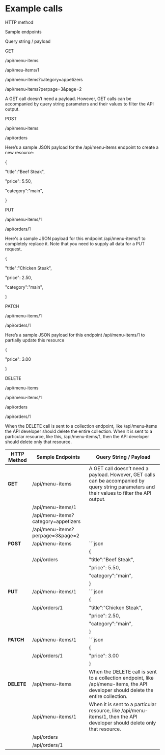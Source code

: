 # Example calls

HTTP method

Sample endpoints

Query string / payload

GET

/api/menu-items

/api/meu-items/1

/api/menu-items?category=appetizers

/api/menu-items?perpage=3&page=2

A GET call doesn’t need a payload. However, GET calls can be accompanied by query string parameters and their values to filter the API output.

POST

/api/menu-items

/api/orders

Here’s a sample JSON payload for the /api/menu-items endpoint to create a new resource:

{

  "title":"Beef Steak",

  "price": 5.50,

  "category":"main",

}

PUT

/api/menu-items/1

/api/orders/1

 

 

Here's a sample JSON payload for this endpoint /api/menu-items/1 to completely replace it. Note that you need to supply all data for a PUT request.

{

  "title":"Chicken Steak",

  "price": 2.50,

  "category":"main",

}

PATCH

/api/menu-items/1

/api/orders/1

Here’s a sample JSON payload for this endpoint /api/menu-items/1 to partially update this resource

{

   "price": 3.00

}

DELETE

/api/menu-items

/api/menu-items/1

/api/orders

/api/orders/1

When the DELETE call is sent to a collection endpoint, like /api/menu-items the API developer should delete the entire collection. When it is sent to a particular resource, like this, /api/menu-items/1, then the API developer should delete only that resource.  




| HTTP Method | Sample Endpoints                                | Query String / Payload                                                                                                                                                    |
|-------------|--------------------------------------------------|---------------------------------------------------------------------------------------------------------------------------------------------------------------------------|
| **GET**     | /api/menu-items                                  | A GET call doesn’t need a payload. However, GET calls can be accompanied by query string parameters and their values to filter the API output.                             |
|             | /api/menu-items/1                                |                                                                                                                                                                           |
|             | /api/menu-items?category=appetizers              |                                                                                                                                                                           |
|             | /api/menu-items?perpage=3&page=2                 |                                                                                                                                                                           |
| **POST**    | /api/menu-items                                  | ```json                                                                                                                                                                   |
|             |                                                  | {                                                                                                                                                                         |
|             | /api/orders                                      |   "title":"Beef Steak",                                                                                                                                                   |
|             |                                                  |   "price": 5.50,                                                                                                                                                          |
|             |                                                  |   "category":"main",                                                                                                                                                      |
|             |                                                  | }                                                                                                                                                                         |
| **PUT**     | /api/menu-items/1                                | ```json                                                                                                                                                                   |
|             |                                                  | {                                                                                                                                                                         |
|             | /api/orders/1                                    |   "title":"Chicken Steak",                                                                                                                                                |
|             |                                                  |   "price": 2.50,                                                                                                                                                          |
|             |                                                  |   "category":"main",                                                                                                                                                      |
|             |                                                  | }                                                                                                                                                                         |
| **PATCH**   | /api/menu-items/1                                | ```json                                                                                                                                                                   |
|             |                                                  | {                                                                                                                                                                         |
|             | /api/orders/1                                    |   "price": 3.00                                                                                                                                                           |
|             |                                                  | }                                                                                                                                                                         |
| **DELETE**  | /api/menu-items                                  | When the DELETE call is sent to a collection endpoint, like /api/menu-items, the API developer should delete the entire collection.                                       |
|             | /api/menu-items/1                                | When it is sent to a particular resource, like /api/menu-items/1, then the API developer should delete only that resource.                                                |
|             | /api/orders                                      |                                                                                                                                                                           |
|             | /api/orders/1                                    |                                                                                                                                                                           |
